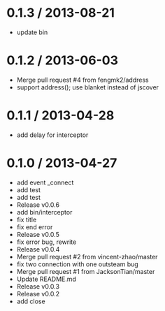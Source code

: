 
0.1.3 / 2013-08-21 
==================

  * update bin

0.1.2 / 2013-06-03 
==================

  * Merge pull request #4 from fengmk2/address
  * support address(); use blanket instead of jscover

0.1.1 / 2013-04-28 
==================

  * add delay for interceptor

0.1.0 / 2013-04-27 
==================

  * add event _connect
  * add test
  * add test
  * Release v0.0.6
  * add bin/interceptor
  * fix title
  * fix end error
  * Release v0.0.5
  * fix error bug, rewrite
  * Release v0.0.4
  * Merge pull request #2 from vincent-zhao/master
  * fix two connection with one outsteam bug
  * Merge pull request #1 from JacksonTian/master
  * Update README.md
  * Release v0.0.3
  * Release v0.0.2
  * add close
